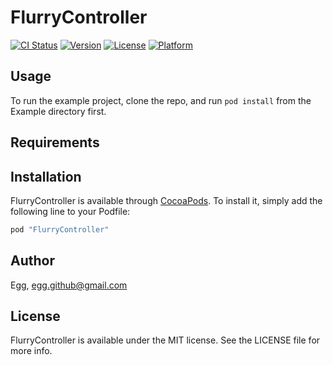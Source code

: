 # FlurryController

[![CI Status](http://img.shields.io/travis/Egg/FlurryController.svg?style=flat)](https://travis-ci.org/Egg/FlurryController)
[![Version](https://img.shields.io/cocoapods/v/FlurryController.svg?style=flat)](http://cocoapods.org/pods/FlurryController)
[![License](https://img.shields.io/cocoapods/l/FlurryController.svg?style=flat)](http://cocoapods.org/pods/FlurryController)
[![Platform](https://img.shields.io/cocoapods/p/FlurryController.svg?style=flat)](http://cocoapods.org/pods/FlurryController)

## Usage

To run the example project, clone the repo, and run `pod install` from the Example directory first.

## Requirements

## Installation

FlurryController is available through [CocoaPods](http://cocoapods.org). To install
it, simply add the following line to your Podfile:

```ruby
pod "FlurryController"
```

## Author

Egg, egg.github@gmail.com

## License

FlurryController is available under the MIT license. See the LICENSE file for more info.
